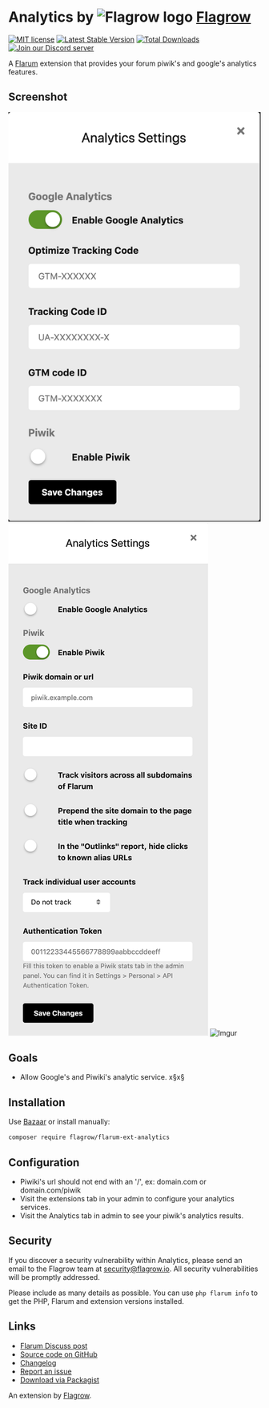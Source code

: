 # Analytics by ![Flagrow logo](https://avatars0.githubusercontent.com/u/16413865?v=3&s=20) [Flagrow](https://discuss.flarum.org/d/1832-flagrow-extension-developer-group)

[![MIT license](https://img.shields.io/badge/license-MIT-blue.svg)](https://github.com/flagrow/flarum-ext-analytics/blob/master/LICENSE.md) [![Latest Stable Version](https://img.shields.io/packagist/v/flagrow/flarum-ext-analytics.svg)](https://packagist.org/packages/flagrow/flarum-ext-analytics) [![Total Downloads](https://img.shields.io/packagist/dt/flagrow/flarum-ext-analytics.svg)](https://packagist.org/packages/flagrow/flarum-ext-analytics) [![Join our Discord server](https://discordapp.com/api/guilds/240489109041315840/embed.png)](https://flagrow.io/join-discord)

A [Flarum](http://flarum.org) extension that provides your forum piwik's and google's analytics features.

## Screenshot
![Google Analytics](./docs/ga.png?raw=true) ![Piwik](./docs/piwik.png?raw=true) ![Imgur](http://i.imgur.com/GMTSzA5.jpg)

## Goals

- Allow Google's and Piwiki's analytic service.
x§x§
## Installation

Use [Bazaar](https://discuss.flarum.org/d/5151-flagrow-bazaar-the-extension-marketplace) or install manually:

```bash
composer require flagrow/flarum-ext-analytics
```

## Configuration

- Piwiki's url should not end with an '/', ex: domain.com or domain.com/piwik
- Visit the extensions tab in your admin to configure your analytics services.
- Visit the Analytics tab in admin to see your piwik's analytics results.

## Security

If you discover a security vulnerability within Analytics, please send an email to the Flagrow team at security@flagrow.io. All security vulnerabilities will be promptly addressed.

Please include as many details as possible. You can use `php flarum info` to get the PHP, Flarum and extension versions installed.

## Links

- [Flarum Discuss post](https://discuss.flarum.org/d/1983-flagrow-analytics-extension-tracking-user-visits)
- [Source code on GitHub](https://github.com/flagrow/flarum-ext-analytics)
- [Changelog](https://github.com/flagrow/flarum-ext-analytics/blob/master/CHANGELOG.md)
- [Report an issue](https://github.com/flagrow/flarum-ext-analytics/issues)
- [Download via Packagist](https://packagist.org/packages/flagrow/flarum-ext-analytics)

An extension by [Flagrow](https://flagrow.io/).
